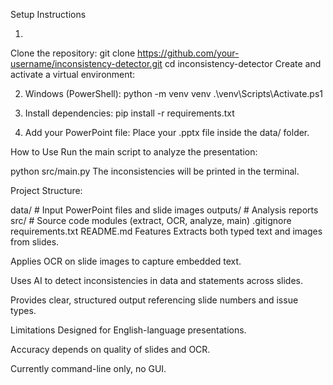 Setup Instructions

1.
Clone the repository:
git clone https://github.com/your-username/inconsistency-detector.git
cd inconsistency-detector
Create and activate a virtual environment:

2. Windows (PowerShell):
python -m venv venv
.\venv\Scripts\Activate.ps1

3. Install dependencies:
pip install -r requirements.txt

4. Add your PowerPoint file:
Place your .pptx file inside the data/ folder.


How to Use
Run the main script to analyze the presentation:

python src/main.py
The inconsistencies will be printed in the terminal.


Project Structure:

data/                # Input PowerPoint files and slide images
outputs/             # Analysis reports
src/                 # Source code modules (extract, OCR, analyze, main)
.gitignore
requirements.txt
README.md
Features
Extracts both typed text and images from slides.

Applies OCR on slide images to capture embedded text.

Uses AI to detect inconsistencies in data and statements across slides.

Provides clear, structured output referencing slide numbers and issue types.

Limitations
Designed for English-language presentations.

Accuracy depends on quality of slides and OCR.

Currently command-line only, no GUI.
